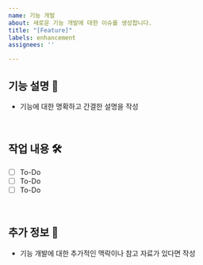 ```yaml
---
name: 기능 개발
about: 새로운 기능 개발에 대한 이슈를 생성합니다.
title: "[Feature]"
labels: enhancement
assignees: ''

---
```


## 기능 설명 📘

- 기능에 대한 명확하고 간결한 설명을 작성

<br>

## 작업 내용 🛠

- [ ] To-Do
- [ ] To-Do
- [ ] To-Do

<br>

## 추가 정보 📎

- 기능 개발에 대한 추가적인 맥락이나 참고 자료가 있다면 작성
